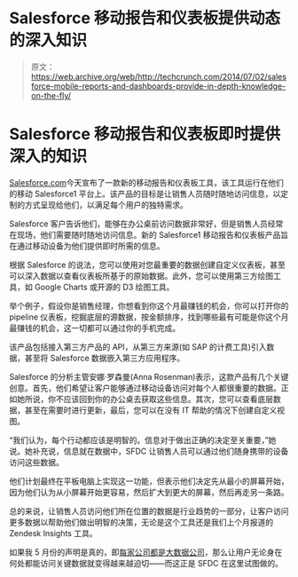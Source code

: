 # Salesforce 移动报告和仪表板提供动态的深入知识 

> 原文：<https://web.archive.org/web/http://techcrunch.com/2014/07/02/salesforce-mobile-reports-and-dashboards-provide-in-depth-knowledge-on-the-fly/>

# Salesforce 移动报告和仪表板即时提供深入的知识

[Salesforce.com](https://web.archive.org/web/20230130233043/http://www.salesforce.com/)今天宣布了一款新的移动报告和仪表板工具，该工具运行在他们的移动 Salesforce1 平台上。该产品的目标是让销售人员随时随地访问信息，以定制的方式呈现给他们，以满足每个用户的独特需求。

Salesforce 客户告诉他们，能够在办公桌前访问数据非常好，但是销售人员经常在现场，他们需要随时随地访问信息。新的 Salesforce1 移动报告和仪表板产品旨在通过移动设备为他们提供即时所需的信息。

根据 Salesforce 的说法，您可以使用对您最重要的数据创建自定义仪表板，甚至可以深入数据以查看仪表板所基于的原始数据。此外，您可以使用第三方绘图工具，如 Google Charts 或开源的 D3 绘图工具。

举个例子，假设你是销售经理，你想看到你这个月最赚钱的机会，你可以打开你的 pipeline 仪表板，挖掘底层的源数据，按金额排序，找到哪些最有可能是你这个月最赚钱的机会，这一切都可以通过你的手机完成。

该产品包括接入第三方产品的 API，从第三方来源(如 SAP 的计费工具)引入数据，甚至将 Salesforce 数据嵌入第三方应用程序。

Salesforce 的分析主管安娜·罗森曼(Anna Rosenman)表示，这款产品有几个关键创意。首先，他们希望让客户能够通过移动设备访问对每个人都很重要的数据。正如她所说，你不应该回到你的办公桌去获取这些信息。其次，您可以查看底层数据，甚至在需要时进行更新，最后，您可以在没有 IT 帮助的情况下创建自定义视图。

“我们认为，每个行动都应该是明智的。信息对于做出正确的决定至关重要，”她说。她补充说，信息就在数据中，SFDC 让销售人员可以通过他们随身携带的设备访问这些数据。

他们计划最终在平板电脑上实现这一功能，但表示他们决定先从最小的屏幕开始，因为他们认为从小屏幕开始更容易，然后扩大到更大的屏幕，然后再走另一条路。

总的来说，让销售人员访问他们所在位置的数据是行业趋势的一部分，让客户访问更多数据以帮助他们做出明智的决策，无论是这个工具还是我们上个月报道的 Zendesk Insights 工具。

如果我 5 月份的声明是真的，即[每家公司都是大数据公司](https://web.archive.org/web/20230130233043/https://techcrunch.com/2014/05/22/actually-every-company-is-a-big-data-company/)，那么让用户无论身在何处都能访问关键数据就变得越来越迫切——而这正是 SFDC 在这里试图做的。